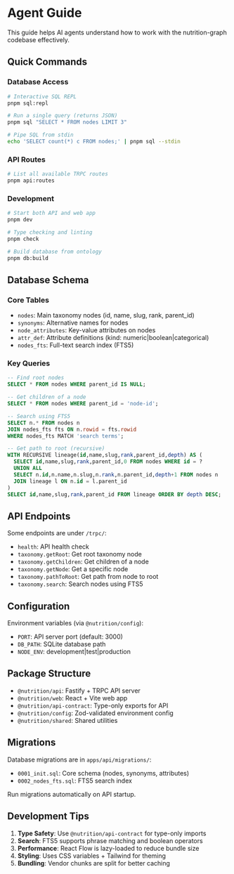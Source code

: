 # Agent Guide

This guide helps AI agents understand how to work with the nutrition-graph codebase effectively.

## Quick Commands

### Database Access

```bash
# Interactive SQL REPL
pnpm sql:repl

# Run a single query (returns JSON)
pnpm sql "SELECT * FROM nodes LIMIT 3"

# Pipe SQL from stdin
echo 'SELECT count(*) c FROM nodes;' | pnpm sql --stdin
```

### API Routes

```bash
# List all available TRPC routes
pnpm api:routes
```

### Development

```bash
# Start both API and web app
pnpm dev

# Type checking and linting
pnpm check

# Build database from ontology
pnpm db:build
```

## Database Schema

### Core Tables

- `nodes`: Main taxonomy nodes (id, name, slug, rank, parent_id)
- `synonyms`: Alternative names for nodes
- `node_attributes`: Key-value attributes on nodes
- `attr_def`: Attribute definitions (kind: numeric|boolean|categorical)
- `nodes_fts`: Full-text search index (FTS5)

### Key Queries

```sql
-- Find root nodes
SELECT * FROM nodes WHERE parent_id IS NULL;

-- Get children of a node
SELECT * FROM nodes WHERE parent_id = 'node-id';

-- Search using FTS5
SELECT n.* FROM nodes n
JOIN nodes_fts fts ON n.rowid = fts.rowid
WHERE nodes_fts MATCH 'search terms';

-- Get path to root (recursive)
WITH RECURSIVE lineage(id,name,slug,rank,parent_id,depth) AS (
  SELECT id,name,slug,rank,parent_id,0 FROM nodes WHERE id = ?
  UNION ALL
  SELECT n.id,n.name,n.slug,n.rank,n.parent_id,depth+1 FROM nodes n
  JOIN lineage l ON n.id = l.parent_id
)
SELECT id,name,slug,rank,parent_id FROM lineage ORDER BY depth DESC;
```

## API Endpoints

Some endpoints are under `/trpc/`:

- `health`: API health check
- `taxonomy.getRoot`: Get root taxonomy node
- `taxonomy.getChildren`: Get children of a node
- `taxonomy.getNode`: Get a specific node
- `taxonomy.pathToRoot`: Get path from node to root
- `taxonomy.search`: Search nodes using FTS5

## Configuration

Environment variables (via `@nutrition/config`):

- `PORT`: API server port (default: 3000)
- `DB_PATH`: SQLite database path
- `NODE_ENV`: development|test|production

## Package Structure

- `@nutrition/api`: Fastify + TRPC API server
- `@nutrition/web`: React + Vite web app
- `@nutrition/api-contract`: Type-only exports for API
- `@nutrition/config`: Zod-validated environment config
- `@nutrition/shared`: Shared utilities

## Migrations

Database migrations are in `apps/api/migrations/`:

- `0001_init.sql`: Core schema (nodes, synonyms, attributes)
- `0002_nodes_fts.sql`: FTS5 search index

Run migrations automatically on API startup.

## Development Tips

1. **Type Safety**: Use `@nutrition/api-contract` for type-only imports
2. **Search**: FTS5 supports phrase matching and boolean operators
3. **Performance**: React Flow is lazy-loaded to reduce bundle size
4. **Styling**: Uses CSS variables + Tailwind for theming
5. **Bundling**: Vendor chunks are split for better caching
